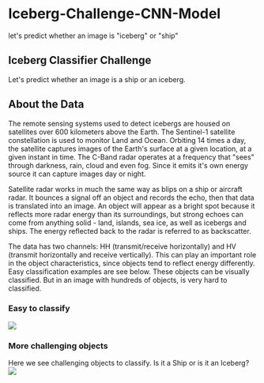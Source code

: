 # Iceberg-Challenge-CNN-Model
let's predict whether an image is "iceberg" or "ship"

## Iceberg Classifier Challenge
Let's predict whether an image is a ship or an iceberg.

## About the Data
The remote sensing systems used to detect icebergs are housed on satellites over 600 kilometers above the Earth. The Sentinel-1 satellite constellation is used to monitor Land and Ocean. Orbiting 14 times a day, the satellite captures images of the Earth's surface at a given location, at a given instant in time. The C-Band radar operates at a frequency that "sees" through darkness, rain, cloud and even fog. Since it emits it's own energy source it can capture images day or night.

Satellite radar works in much the same way as blips on a ship or aircraft radar. It bounces a signal off an object and records the echo, then that data is translated into an image. An object will appear as a bright spot because it reflects more radar energy than its surroundings, but strong echoes can come from anything solid - land, islands, sea ice, as well as icebergs and ships. The energy reflected back to the radar is referred to as backscatter.


The data has two channels: HH (transmit/receive horizontally) and HV (transmit horizontally and receive vertically). This can play an important role in the object characteristics, since objects tend to reflect energy differently. Easy classification examples are see below. These objects can be visually classified. But in an image with hundreds of objects, is very hard to classified.

###  Easy to classify
<img src="https://storage.googleapis.com/kaggle-media/competitions/statoil/8ZkRcp4.png" />

###  More challenging objects
Here we see challenging objects to classify. Is it a Ship or is it an Iceberg? 
<img src="https://storage.googleapis.com/kaggle-media/competitions/statoil/AR4NDrK.png" />

